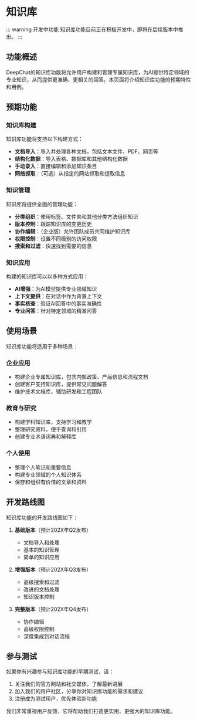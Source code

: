# 知识库

::: warning 开发中功能
知识库功能目前正在积极开发中，即将在后续版本中推出。
:::

## 功能概述

DeepChat的知识库功能将允许用户构建和管理专属知识库，为AI提供特定领域的专业知识，从而提供更准确、更相关的回答。本页面将介绍知识库功能的预期特性和用例。

## 预期功能

### 知识库构建

知识库功能将支持以下构建方式：

- **文档导入**：导入并处理各种文档，包括文本文件、PDF、网页等
- **结构化数据**：导入表格、数据库和其他结构化数据
- **手动录入**：直接编辑和添加知识条目
- **网络抓取**：（可选）从指定的网站抓取和提取信息

### 知识管理

知识库将提供全面的管理功能：

- **分类组织**：使用标签、文件夹和其他分类方法组织知识
- **版本控制**：跟踪知识库的变更历史
- **协作编辑**：（企业版）允许团队成员共同维护知识库
- **权限控制**：设置不同级别的访问权限
- **搜索和过滤**：快速找到需要的信息

### 知识应用

构建的知识库可以以多种方式应用：

- **AI增强**：为AI模型提供专业领域知识
- **上下文提供**：在对话中作为背景上下文
- **事实核查**：验证AI回答中的事实准确性
- **专业问答**：针对特定领域的精准问答

## 使用场景

知识库功能将适用于多种场景：

### 企业应用

- 构建企业专属知识库，包含内部政策、产品信息和流程文档
- 创建客户支持知识库，提供常见问题解答
- 维护技术文档库，辅助研发和工程团队

### 教育与研究

- 构建学科知识库，支持学习和教学
- 整理研究资料，便于查询和引用
- 创建专业术语词典和解释库

### 个人使用

- 整理个人笔记和重要信息
- 构建专业领域的个人知识体系
- 保存和组织有价值的文章和资料

## 开发路线图

知识库功能的开发路线图如下：

1. **基础版本**（预计202X年Q2发布）
   - 文档导入和处理
   - 基本的知识管理
   - 简单的知识应用

2. **增强版本**（预计202X年Q3发布）
   - 高级搜索和过滤
   - 改进的文档处理
   - 知识版本控制

3. **完整版本**（预计202X年Q4发布）
   - 协作编辑
   - 高级权限控制
   - 深度集成到对话流程

## 参与测试

如果你有兴趣参与知识库功能的早期测试，请：

1. 关注我们的官方网站和社交媒体，了解最新进展
2. 加入我们的用户社区，分享你对知识库功能的需求和建议
3. 注册成为测试用户，优先体验新功能

我们非常重视用户反馈，它将帮助我们打造更实用、更强大的知识库功能。 